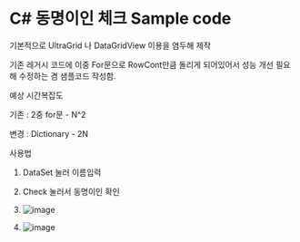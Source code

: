 # C# 동명이인 체크 Sample code 

기본적으로 UltraGrid 나 DataGridView 이용을 염두해 제작

기존 레거시 코드에 이중 For문으로 RowCont만큼 돌리게 되어있어서 성능 개선 필요해 수정하는 겸 샘플코드 작성함.

예상 시간복잡도

기존 : 2중 for문 - N^2  

변경 : Dictionary - 2N

사용법 
1. DataSet 눌러 이름입력
2. Check 눌러서 동명이인 확인


1. ![image](https://user-images.githubusercontent.com/31956098/150940512-00171236-16db-48e8-89fd-b519236167d3.png)
2. ![image](https://user-images.githubusercontent.com/31956098/150940794-4acfdbf9-8489-4aea-bc73-06f1606172c3.png)
